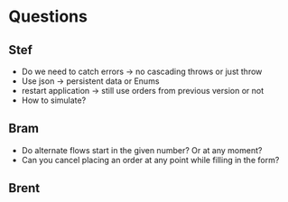 # Questions

## Stef
- Do we need to catch errors -> no cascading throws or just throw
- Use json -> persistent data or Enums
- restart application -> still use orders from previous version or not
- How to simulate?

## Bram
- Do alternate flows start in the given number? Or at any moment?
- Can you cancel placing an order at any point while filling in the form?

## Brent